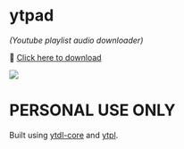 # ytpad

*(Youtube playlist audio downloader)*

🔰 [Click here to download](https://github.com/Icaruk/ytpad/releases/download/1.0.0/ytpad_1.0.0.exe)


![](https://i.gyazo.com/b4e34aebcbec1fa68e5f423940f5a2b0.png)


# PERSONAL USE ONLY

Built using [ytdl-core](https://www.npmjs.com/package/ytdl-core) and [ytpl](https://www.npmjs.com/package/ytpl).
